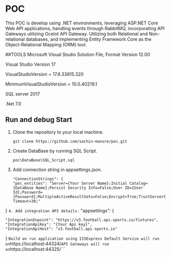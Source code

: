 # POC
This POC is develop using .NET environments, leveraging ASP.NET Core Web API applications, handling events through RabbitMQ, incorporating API Gateways utilizing Ocelot API Gateway. Utilizing both Relational and Non-relational databases, and implementing Entity Framework Core as the Object-Relational Mapping (ORM) tool. 

##TOOLS 
Microsoft Visual Studio Solution File, Format Version 12.00

Visual Studio Version 17

VisualStudioVersion = 17.6.33815.320

MinimumVisualStudioVersion = 10.0.40219.1

SQL server 2017

.Net 7.0

## Run and debug Start
1. Clone the repository to your local machine.
    ```
    git clone https://github.com/sachin-manore/poc.git
    ```
2. Create DataBase by running SQL Script.
    ```
    poc\DataBase\SQL_Script.sql
    ```
3. Add connection string in appsettings.json.
    
    ```
    "ConnectionStrings": {
    "poc_entities": "Server={Your Server Name};Initial Catalog={DataBase Name};Persist Security Info=False;User ID={User Id};Password={Password};MultipleActiveResultSets=False;Encrypt=True;TrustServerCertificate=True;Connection Timeout=30;"
  }
    ```
4. Add integration API details.
    ```
    "appsettings": {

    "IntegrationEnpoint": "https://v3.football.api-sports.io/fixtures",
    "IntegrationApiKey": "{Your Api key}",
    "IntegrationApiHost": "v3.football.api-sports.io"

  }
    ```
Build an run application using IISExpress
Default Service will run on ```https://localhost:44324/```
API Gateways will run on ```https://localhost:44325/```
